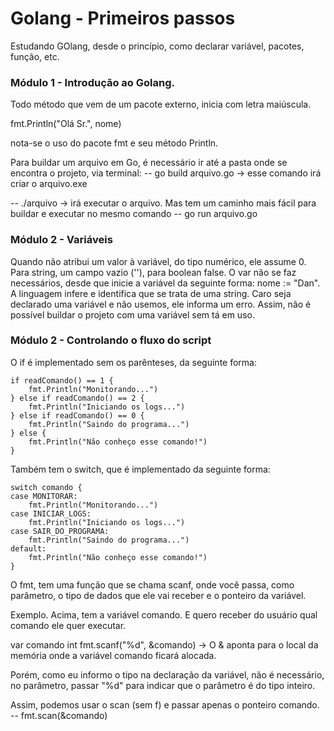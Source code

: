 
# Golang - Primeiros passos

Estudando GOlang, desde o princípio, como declarar variável, pacotes, função, etc.

### Módulo 1 - Introdução ao Golang.

Todo método que vem de um pacote externo, inicia com letra maiúscula.

fmt.Println("Olá Sr.", nome)

nota-se o uso do pacote fmt e seu método Println.

Para buildar um arquivo em Go, é necessário ir até a pasta onde se encontra o projeto, via terminal:
-- go build arquivo.go -> esse comando irá criar o arquivo.exe

-- ./arquivo -> irá executar o arquivo. 
Mas tem um caminho mais fácil para buildar e executar no mesmo comando
-- go run arquivo.go

### Módulo 2 - Variáveis

Quando não atribui um valor à variável, do tipo numérico, ele assume 0. Para string, um campo vazio (''), para boolean false.
O var não se faz necessários, desde que inicie a variável da seguinte forma: nome := "Dan". A linguagem infere e identifica que se trata de uma string. 
Caro seja declarado uma variável e não usemos, ele informa um erro. Assim, não é possível buildar o projeto com uma variável sem tá em uso.

### Módulo 2 - Controlando o fluxo do script

O if é implementado sem os parênteses, da seguinte forma:

	if readComando() == 1 {
		fmt.Println("Monitorando...")
	} else if readComando() == 2 {
		fmt.Println("Iniciando os logs...")
	} else if readComando() == 0 {
		fmt.Println("Saindo do programa...")
	} else {
		fmt.Println("Não conheço esse comando!")
	}

Também tem o switch, que é implementado da seguinte forma:

	switch comando {
	case MONITORAR:
		fmt.Println("Monitorando...")
	case INICIAR_LOGS:
		fmt.Println("Iniciando os logs...")
	case SAIR_DO_PROGRAMA:
		fmt.Println("Saindo do programa...")
	default:
		fmt.Println("Não conheço esse comando!")
	}

O fmt, tem uma função que se chama scanf, onde você passa, como parâmetro, o tipo de dados que ele vai receber e o ponteiro da variável. 

Exemplo. Acima, tem a variável comando. E quero receber do usuário qual comando ele quer executar.

var comando int
fmt.scanf("%d", &comando) -> O & aponta para o local da memória onde a variável comando ficará alocada.

Porém, como eu informo o tipo na declaração da variável, não é necessário, no parâmetro, passar "%d" para indicar que o parâmetro é do tipo inteiro.

Assim, podemos usar o scan (sem f) e passar apenas o ponteiro comando. 
-- fmt.scan(&comando)

